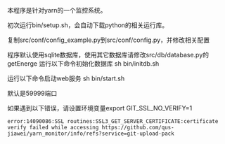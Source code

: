 本程序是针对yarn的一个监控系统。

初次运行bin/setup.sh，会自动下载python的相关运行库。

复制src/conf/config_example.py到src/conf/config.py，并修改相关配置

程序默认使用sqlite数据库，使用其它数据库请修改src/db/database.py的getEnerge
运行以下命令初始化数据库
sh bin/initdb.sh

运行以下命令启动web服务
sh bin/start.sh 

默认是59999端口




如果遇到以下错误，请设置环境变量export GIT_SSL_NO_VERIFY=1

    error:14090086:SSL routines:SSL3_GET_SERVER_CERTIFICATE:certificate verify failed while accessing https://github.com/qus-jiawei/yarn_monitor/info/refs?service=git-upload-pack

